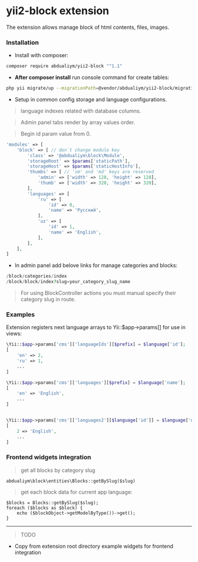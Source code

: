 # yii2-block extension

The extension allows manage block of html contents, files, images.

### Installation

- Install with composer:

```bash
composer require abdualiym/yii2-block "^1.1"
```

- **After composer install** run console command for create tables:

```bash
php yii migrate/up --migrationPath=@vendor/abdualiym/yii2-block/migrations
```

- Setup in common config storage and language configurations.
> language indexes related with database columns.

> Admin panel tabs render by array values order. 

> Begin id param value from 0.
```php
'modules' => [
    'block' => [ // don`t change module key
        'class' => '@abdualiym\block\Module',
        'storageRoot' => $params['staticPath'],
        'storageHost' => $params['staticHostInfo'],
        'thumbs' => [ // 'sm' and 'md' keys are reserved
            'admin' => ['width' => 128, 'height' => 128],
            'thumb' => ['width' => 320, 'height' => 320],
        ],
        'languages' => [
            'ru' => [
                'id' => 0,
                'name' => 'Русский',
            ],
            'uz' => [
                'id' => 1,
                'name' => 'English',
            ],
        ],
    ],
]
```

- In admin panel add belove links for manage categories and blocks:
```php
/block/categories/index
/block/block/index?slug=your_category_slug_name
```

> For using BlockController actions you must manual specify their category slug in route.

### Examples

Extension registers next language arrays to Yii::$app->params[] for use in views:
```php
\Yii::$app->params['cms']['languageIds'][$prefix] = $language['id'];
[
    'en' => 2,
    'ru' => 1,
    ...
]

\Yii::$app->params['cms']['languages'][$prefix] = $language['name'];
[
    'en' => 'English',
    ...
]


\Yii::$app->params['cms']['languages2'][$language['id']] = $language['name'];
[
    2 => 'English',
    ...
]
```

### Frontend widgets integration

> get all blocks by category slug
```
abdualiym\block\entities\Blocks::getBySlug($slug)

```

> get each block data for current app language:
```
$blocks = Blocks::getBySlug($slug);
foreach ($blocks as $block) {
    echo ($blockObject->getModelByType())->get();
}

```

---

> TODO 
 - Copy from extension root directory example widgets for frontend integration  
